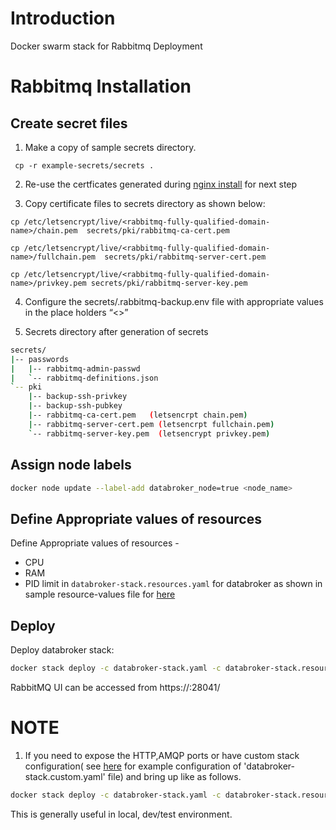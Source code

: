 # Introduction
Docker swarm stack for Rabbitmq Deployment

# Rabbitmq Installation
## Create secret files
1. Make a copy of sample secrets directory.
```console
 cp -r example-secrets/secrets .
```
2. Re-use the certficates generated during [nginx install](../nginx/README.md#create-secret-files) for next step

3. Copy certificate files to secrets directory as shown below:

```
cp /etc/letsencrypt/live/<rabbitmq-fully-qualified-domain-name>/chain.pem  secrets/pki/rabbitmq-ca-cert.pem

cp /etc/letsencrypt/live/<rabbitmq-fully-qualified-domain-name>/fullchain.pem  secrets/pki/rabbitmq-server-cert.pem

cp /etc/letsencrypt/live/<rabbitmq-fully-qualified-domain-name>/privkey.pem secrets/pki/rabbitmq-server-key.pem
```
4.  Configure the secrets/.rabbitmq-backup.env file with appropriate values in the place holders “<>”

5. Secrets directory after generation of secrets
```sh
secrets/
|-- passwords
|   |-- rabbitmq-admin-passwd
|   `-- rabbitmq-definitions.json
`-- pki
    |-- backup-ssh-privkey 
    |-- backup-ssh-pubkey
    |-- rabbitmq-ca-cert.pem   (letsencrpt chain.pem)
    |-- rabbitmq-server-cert.pem (letsencrpt fullchain.pem)
    `-- rabbitmq-server-key.pem  (letsencrypt privkey.pem)
```

## Assign node labels

```sh
docker node update --label-add databroker_node=true <node_name>
```

## Define Appropriate values of resources

Define Appropriate values of resources -
- CPU 
- RAM 
- PID limit 
in `databroker-stack.resources.yaml`  for databroker as shown in sample resource-values file for [here](databroker-stack.resources.yaml)

## Deploy
Deploy databroker stack:
```sh
docker stack deploy -c databroker-stack.yaml -c databroker-stack.resources.yaml databroker
```
RabbitMQ UI can be accessed from https://<rmq-hostname>:28041/
# NOTE
1. If you need to expose the HTTP,AMQP ports or have custom stack configuration( see [here](example-databroker-stack.custom.yaml) for example configuration of 'databroker-stack.custom.yaml' file)  and bring up like as follows.

```sh
docker stack deploy -c databroker-stack.yaml -c databroker-stack.resources.yaml -c databroker-stack.custom.yaml databroker
```
This is generally useful in local, dev/test environment.
